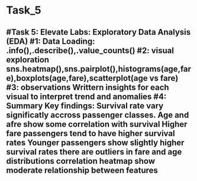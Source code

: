 # Task_5
#Task 5: Elevate Labs: Exploratory Data Analysis (EDA)
#1: Data Loading:
  .info(),.describe(),.value_counts()
#2: visual exploration
  sns.heatmap(),sns.pairplot(),histograms(age,fare),boxplots(age,fare),scatterplot(age vs fare)
#3: observations
  Writtern insights for each visual to interpret trend and anomalies
#4: Summary
  Key findings:
    Survival rate vary significatly accross passenger classes.
    Age and afre show some correlation with survival
    Higher fare passengers tend to have higher survival rates
    Younger passengers show slightly higher survival rates
    there are outliers in fare and age distributions
    correlation heatmap show moderate relationship between features
----------------------------------------------------------------
